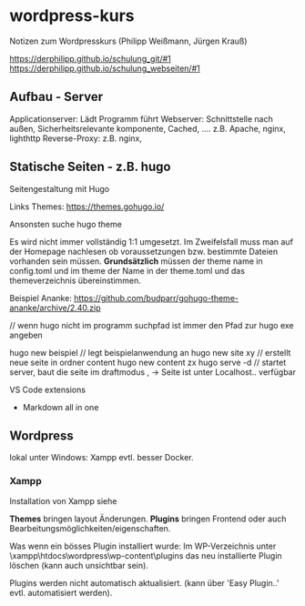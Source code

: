 # wordpress-kurs
Notizen zum Wordpresskurs (Philipp Weißmann, Jürgen Krauß)

https://derphilipp.github.io/schulung_git/#1
https://derphilipp.github.io/schulung_webseiten/#1

## Aufbau - Server 
Applicationserver: Lädt Programm führt 
Webserver: Schnittstelle nach außen, Sicherheitsrelevante komponente, Cached, .... z.B. Apache, nginx, lighthttp
Reverse-Proxy: z.B. nginx, 

## Statische Seiten - z.B. hugo

Seitengestaltung mit Hugo

Links
Themes:
https://themes.gohugo.io/

Ansonsten suche hugo theme

Es wird nicht immer vollständig 1:1 umgesetzt. Im Zweifelsfall muss man auf der Homepage nachlesen ob voraussetzungen bzw. bestimmte Dateien vorhanden sein müssen.
**Grundsätzlich** müssen der theme name in config.toml und im theme der Name in der theme.toml und das themeverzeichnis übereinstimmen.

Beispiel Ananke:
https://github.com/budparr/gohugo-theme-ananke/archive/2.40.zip

// wenn hugo nicht im programm suchpfad ist immer den Pfad zur hugo exe angeben

hugo new beispiel // legt beispielanwendung an
hugo new site xy // erstellt neue seite in ordner content
hugo new content zx 
hugo serve -d // startet server, baut die seite im draftmodus , -> Seite ist unter Localhost.. verfügbar 

VS Code extensions 
* Markdown all in one



## Wordpress

lokal unter Windows: Xampp 
evtl. besser Docker.

### Xampp

Installation von Xampp siehe 

**Themes** bringen layout Änderungen.
**Plugins** bringen Frontend oder auch Bearbeitungsmöglichkeiten/eigenschaften.

Was wenn ein bösses Plugin installiert wurde:
Im WP-Verzeichnis unter \xampp\htdocs\wordpress\wp-content\plugins das neu installierte Plugin löschen (kann auch unsichtbar sein).

Plugins werden nicht automatisch aktualisiert. (kann über 'Easy Plugin..' evtl. automatisiert werden).



